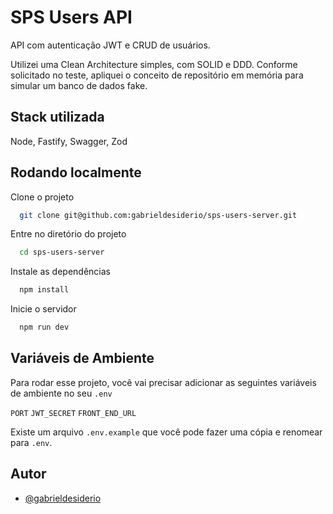 
# SPS Users API

API com autenticação JWT e CRUD de usuários.

Utilizei uma Clean Architecture simples, com SOLID e DDD. Conforme solicitado no teste, apliquei o conceito de repositório em memória para simular um banco de dados fake. 


## Stack utilizada

Node, Fastify, Swagger, Zod


## Rodando localmente

Clone o projeto

```bash
  git clone git@github.com:gabrieldesiderio/sps-users-server.git
```

Entre no diretório do projeto

```bash
  cd sps-users-server
```

Instale as dependências

```bash
  npm install
```

Inicie o servidor

```bash
  npm run dev
```

## Variáveis de Ambiente

Para rodar esse projeto, você vai precisar adicionar as seguintes variáveis de ambiente no seu `.env`

`PORT`
`JWT_SECRET`
`FRONT_END_URL`

Existe um arquivo `.env.example` que você pode fazer uma cópia e renomear para `.env`.

## Autor

- [@gabrieldesiderio](https://www.github.com/gabrieldesiderio)

